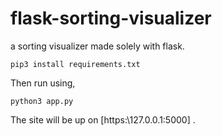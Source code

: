 # flask-sorting-visualizer
a sorting visualizer made solely with flask.

```
pip3 install requirements.txt
```

Then run using,

```
python3 app.py
```

The site will be up on [https:\\127.0.0.1:5000] . 